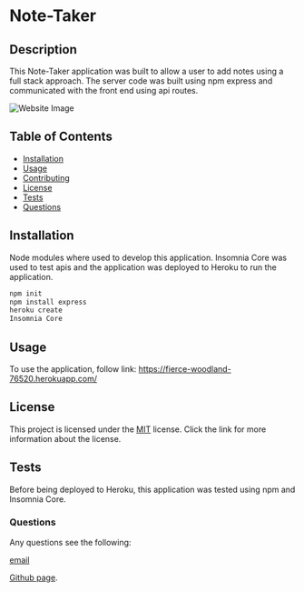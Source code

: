 # Note-Taker

## Description
This Note-Taker application was built to allow a user to add notes using a full stack approach. The server code was built using npm express and communicated with the front end using api routes. 

![Website Image](.public/assets/images/webpage.png)

## Table of Contents
* [Installation](#installation)
* [Usage](#usage)
* [Contributing](#contributing)
* [License](#license)
* [Tests](#tests)
* [Questions](#questions)

## Installation
Node modules where used to develop this application. Insomnia Core was used to test apis and the application was deployed to Heroku to run the application.
  
```md
npm init
npm install express
heroku create
Insomnia Core
```

## Usage
To use the application, follow link: https://fierce-woodland-76520.herokuapp.com/ 

## License
This project is licensed under the [MIT](https://choosealicense.com/licenses/mit/) license. Click the link for more information about the license.

## Tests
Before being deployed to Heroku, this application was tested using npm and Insomnia Core.

### Questions
Any questions see the following: 

[email](mailto:XXX@gmail.com)

[Github page]('https://github.com/anthonykieu/note-taker').